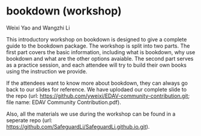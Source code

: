 
# bookdown (workshop)

Weixi Yao and Wangzhi Li

This introductory workshop on bookdown is designed to give a complete guide to the bookdown package. The workshop is split into two parts. The first part covers the basic information, including what is bookdown, why use bookdown and what are the other options avaiable. The second part serves as a practice session, and each attendee will try to build their own books using the instruction we provide. 

If the attendees want to know more about bookdown, they can always go back to our slides for reference. We have uplodaed our complete slide to the repo (url: https://github.com/yweixi/EDAV-community-contribution.git; file name: EDAV Community Contribution.pdf).

Also, all the materials we use during the workshop can be found in a seperate repo (url: https://github.com/SafeguardLi/SafeguardLi.github.io.git).
